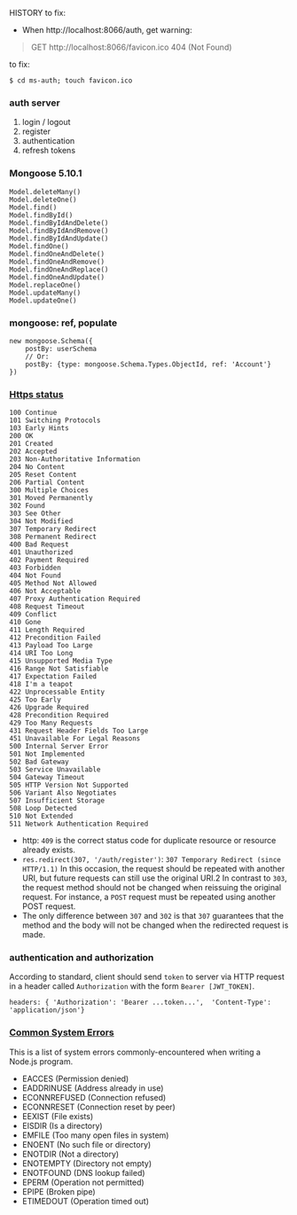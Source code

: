 HISTORY to fix:

- When http://localhost:8066/auth, get warning:
<blockquote>
  GET http://localhost:8066/favicon.ico 404 (Not Found)
</blockquote>    

to fix:

```shell script
$ cd ms-auth; touch favicon.ico
```


### auth server

1. login / logout
2. register
3. authentication
4. refresh tokens

### Mongoose 5.10.1

```text
Model.deleteMany()
Model.deleteOne()
Model.find()
Model.findById()
Model.findByIdAndDelete()
Model.findByIdAndRemove()
Model.findByIdAndUpdate()
Model.findOne()
Model.findOneAndDelete()
Model.findOneAndRemove()
Model.findOneAndReplace()
Model.findOneAndUpdate()
Model.replaceOne()
Model.updateMany()
Model.updateOne()
```

### mongoose: ref, populate

```text
new mongoose.Schema({
    postBy: userSchema
    // Or:
    postBy: {type: mongoose.Schema.Types.ObjectId, ref: 'Account'}
})
```

### [Https status](https://www.w3.org/Protocols/rfc2616/rfc2616-sec10.html)

```text
100 Continue
101 Switching Protocols
103 Early Hints
200 OK
201 Created
202 Accepted
203 Non-Authoritative Information
204 No Content
205 Reset Content
206 Partial Content
300 Multiple Choices
301 Moved Permanently
302 Found
303 See Other
304 Not Modified
307 Temporary Redirect
308 Permanent Redirect
400 Bad Request
401 Unauthorized
402 Payment Required
403 Forbidden
404 Not Found
405 Method Not Allowed
406 Not Acceptable
407 Proxy Authentication Required
408 Request Timeout
409 Conflict
410 Gone
411 Length Required
412 Precondition Failed
413 Payload Too Large
414 URI Too Long
415 Unsupported Media Type
416 Range Not Satisfiable
417 Expectation Failed
418 I'm a teapot
422 Unprocessable Entity
425 Too Early
426 Upgrade Required
428 Precondition Required
429 Too Many Requests
431 Request Header Fields Too Large
451 Unavailable For Legal Reasons
500 Internal Server Error
501 Not Implemented
502 Bad Gateway
503 Service Unavailable
504 Gateway Timeout
505 HTTP Version Not Supported
506 Variant Also Negotiates
507 Insufficient Storage
508 Loop Detected
510 Not Extended
511 Network Authentication Required
```

- http: `409` is the correct status code for duplicate resource or resource already exists.
- `res.redirect(307, '/auth/register')`: `307 Temporary Redirect (since HTTP/1.1)` In this occasion, the request should be repeated with another URI, but future requests can still use the original URI.2
In contrast to `303`, the request method should not be changed when reissuing the original request. For instance, a `POST` request must be repeated using another POST request.
- The only difference between `307` and `302` is that `307` guarantees that the method and the body will not be changed when the redirected request is made.

### authentication and authorization

According to standard, client should send `token` to server via HTTP request in a header called `Authorization` with the form `Bearer [JWT_TOKEN]`.
```text
headers: { 'Authorization': 'Bearer ...token...',  'Content-Type': 'application/json'}
```

### [Common System Errors](https://nodejs.org/api/errors.html#errors_common_system_errors)

This is a list of system errors commonly-encountered when writing a Node.js program. 

- EACCES (Permission denied)
- EADDRINUSE (Address already in use)
- ECONNREFUSED (Connection refused)
- ECONNRESET (Connection reset by peer)
- EEXIST (File exists)
- EISDIR (Is a directory)
- EMFILE (Too many open files in system)
- ENOENT (No such file or directory)
- ENOTDIR (Not a directory)
- ENOTEMPTY (Directory not empty)
- ENOTFOUND (DNS lookup failed)
- EPERM (Operation not permitted)
- EPIPE (Broken pipe)
- ETIMEDOUT (Operation timed out)
